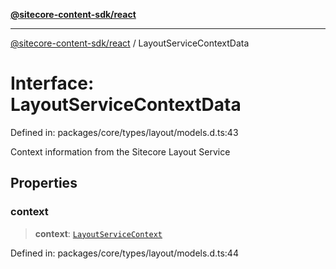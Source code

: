 [**@sitecore-content-sdk/react**](../README.md)

***

[@sitecore-content-sdk/react](../README.md) / LayoutServiceContextData

# Interface: LayoutServiceContextData

Defined in: packages/core/types/layout/models.d.ts:43

Context information from the Sitecore Layout Service

## Properties

### context

> **context**: [`LayoutServiceContext`](LayoutServiceContext.md)

Defined in: packages/core/types/layout/models.d.ts:44

